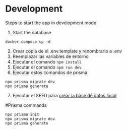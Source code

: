 # Development

Steps to start the app in development mode

1. Start the database

```
docker compose up -d
```

2. Crear copia de el .env.template y renombrarlo a .env
3. Reemplazar las variables de entorno
4. Ejecutar el comando ```npm install```
5. Ejecutar el comando ```npm run dev```
6. Ejecutar estos comandos de prisma
```
npx prisma migrate dev
npx prisma generate
```
7. Ejecutar el SEED para [crear la base de datos local](localhost:3000/api/seed)

#Prisma commands
```
npx prisma init
npx prisma migrate dev
npx prisma generate
```

#
